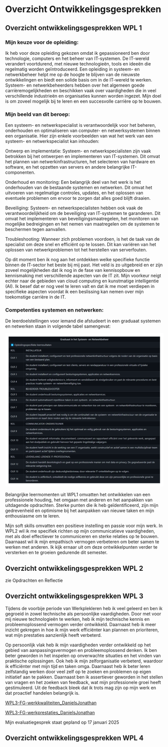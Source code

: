 # Overzicht Ontwikkelingsgesprekken

## Overzicht ontwikkelingsgesprekken WPL 1

### Mijn keuze voor de opleiding:

Ik heb voor deze opleiding gekozen omdat ik gepassioneerd ben door technologie, computers en het beheer van IT-systemen. De IT-wereld verandert voortdurend, met nieuwe technologieën, tools en ideeën die regelmatig worden geïntroduceerd. Een opleiding in systeem- en netwerkbeheer helpt me op de hoogte te blijven van de nieuwste ontwikkelingen en biedt een solide basis om in de IT-wereld te werken. Systeem- en netwerkbeheerders hebben over het algemeen goede carrièremogelijkheden en beschikken vaak over vaardigheden die in veel verschillende industrieën en organisaties kunnen worden ingezet. Mijn doel is om zoveel mogelijk bij te leren en een succesvolle carrière op te bouwen.

### Mijn beeld van dit beroep:

Een systeem- en netwerkspecialist is verantwoordelijk voor het beheren, onderhouden en optimaliseren van computer- en netwerksystemen binnen een organisatie. Hier zijn enkele voorbeelden van wat het werk van een systeem- en netwerkspecialist kan inhouden:

Ontwerp en implementatie: Systeem- en netwerkspecialisten zijn vaak betrokken bij het ontwerpen en implementeren van IT-systemen. Dit omvat het plannen van netwerkinfrastructuren, het selecteren van hardware en software, en het opzetten van servers en andere belangrijke IT-componenten.

Onderhoud en monitoring: Een belangrijk deel van het werk is het onderhouden van de bestaande systemen en netwerken. Dit omvat het uitvoeren van regelmatige controles, updates, en het oplossen van eventuele problemen om ervoor te zorgen dat alles goed blijft draaien.

Beveiliging: Systeem- en netwerkspecialisten hebben ook vaak de verantwoordelijkheid om de beveiliging van IT-systemen te garanderen. Dit omvat het implementeren van beveiligingsmaatregelen, het monitoren van mogelijke bedreigingen en het nemen van maatregelen om de systemen te beschermen tegen aanvallen.

Troubleshooting: Wanneer zich problemen voordoen, is het de taak van de specialist om deze snel en efficiënt op te lossen. Dit kan variëren van het oplossen van netwerkproblemen tot het herstellen van serverfouten.
 
Op dit moment ben ik nog aan het ontdekken welke specifieke functie binnen de IT-sector het beste bij mij past. Het veld is zo uitgebreid en er zijn zoveel mogelijkheden dat ik nog in de fase van kennisopbouw en kennismaking met verschillende aspecten van de IT zit. Mijn voorkeur neigt echter naar de gebieden van cloud computing en kunstmatige intelligentie (AI). Ik besef dat er nog veel te leren valt en dat ik me moet verdiepen in specifieke aspecten voordat ik een beslissing kan nemen over mijn toekomstige carrière in de IT.

### Competenties systemen en netwerken:

De leerdoelstellingen voor iemand die afstudeert in een graduaat systemen en netwerken staan in volgende tabel samengevat:

![logboek1!](../images/OLR's_transp.png)

Belangrijke leermomenten uit WPL1 omvatten het ontwikkelen van een professionele houding, het omgaan met anderen en het aanpakken van uitdagende opdrachten. Sterke punten die ik heb geïdentificeerd, zijn mijn gedrevenheid en optimisme bij het aanpakken van nieuwe taken en mijn enthousiasme om te leren.

Mijn soft skills omvatten een positieve instelling en passie voor mijn werk. In WPL2 wil ik me specifiek richten op mijn communicatieve vaardigheden, met als doel effectiever te communiceren en sterke relaties op te bouwen. Daarnaast wil ik mijn empathisch vermogen verbeteren om beter samen te werken met anderen. Ik kijk ernaar uit om deze ontwikkelpunten verder te versterken en te groeien gedurende dit semester.

## Overzicht ontwikkelingsgesprekken WPL 2

zie Opdrachten en Reflectie

## Overzicht ontwikkelingsgesprekken WPL 3

Tijdens de voorbije periode van Werkplekleren heb ik veel geleerd en ben ik gegroeid in zowel technische als persoonlijke vaardigheden. Door met voor mij nieuwe technologieën te werken, heb ik mijn technische kennis en probleemoplossend vermogen verder ontwikkeld. Daarnaast heb ik meer inzicht gekregen in hoe ik mijn werk efficiënter kan plannen en prioriteren, wat mijn prestaties aanzienlijk heeft verbeterd.

Op persoonlijk vlak heb ik mijn vaardigheden verder ontwikkeld op het gebied van aanpassingsvermogen en probleemoplossend denken. Ik ben beter geworden in het inspelen op onverwachte situaties en het vinden van praktische oplossingen. Ook heb ik mijn zelforganisatie verbeterd, waardoor ik efficiënter met mijn tijd en taken omga. Daarnaast heb ik beter leren zelfstandig werken door veel zelf op te zoeken en problemen op eigen initiatief aan te pakken. Daarnaast ben ik assertiever geworden in het stellen van vragen en het zoeken van feedback, wat mijn professionele groei heeft gestimuleerd. Uit de feedback bleek dat ik trots mag zijn op mijn werk en dat proactief handelen belangrijk is.

[WPL3-FG-werkkwaliteiten_DanielsJonathan](https://github.com/PXL-Digital-SNE-Werkplekleren/portfolio-JonathanDanielsPXL/blob/main/WPL3-FG-werkkwaliteiten_DanielsJonathan.pdf)

[WPL3-FG-werkprestaties_DanielsJonathan](https://github.com/PXL-Digital-SNE-Werkplekleren/portfolio-JonathanDanielsPXL/blob/main/WPL3-FG-werkprestaties_DanielsJonathan.pdf)

Mijn evaluatiegesprek staat gepland op 17 januari 2025

## Overzicht ontwikkelingsgesprekken WPL 4
